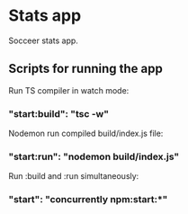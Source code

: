 # Stats app

Socceer stats app.

## Scripts for running the app

Run TS compiler in watch mode:

### "start:build": "tsc -w"

Nodemon run compiled build/index.js file:

### "start:run": "nodemon build/index.js"

Run :build and :run simultaneously:

### "start": "concurrently npm:start:\*"
